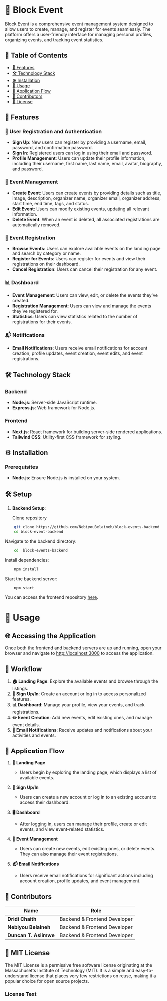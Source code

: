 # 🎉 Block Event

Block Event is a comprehensive event management system designed to allow users to create, manage, and register for events seamlessly. The platform offers a user-friendly interface for managing personal profiles, organizing events, and tracking event statistics.

## 📑 Table of Contents
- [🌟 Features](#-features)
- [🛠️ Technology Stack](#️-technology-stack)
- [⚙️ Installation](#️-installation)
- [🚀 Usage](#-usage)
- [🔄 Application Flow](#-application-flow)
- [👥 Contributors](#-contributors)
- [📜 License](#-license)

## 🌟 Features

### 👤 User Registration and Authentication
- **Sign Up**: New users can register by providing a username, email, password, and confirmation password.
- **Sign In**: Registered users can log in using their email and password.
- **Profile Management**: Users can update their profile information, including their username, first name, last name, email, avatar, biography, and password.

### 📅 Event Management
- **Create Event**: Users can create events by providing details such as title, image, description, organizer name, organizer email, organizer address, start time, end time, tags, and status.
- **Edit Event**: Users can modify existing events, updating all relevant information.
- **Delete Event**: When an event is deleted, all associated registrations are automatically removed.

### 🎫 Event Registration
- **Browse Events**: Users can explore available events on the landing page and search by category or name.
- **Register for Events**: Users can register for events and view their registrations on their dashboard.
- **Cancel Registration**: Users can cancel their registration for any event.

### 📊 Dashboard
- **Event Management**: Users can view, edit, or delete the events they've created.
- **Registration Management**: Users can view and manage the events they've registered for.
- **Statistics**: Users can view statistics related to the number of registrations for their events.

### 📬 Notifications
- **Email Notifications**: Users receive email notifications for account creation, profile updates, event creation, event edits, and event registrations.

## 🛠️ Technology Stack

### Backend
- **Node.js**: Server-side JavaScript runtime.
- **Express.js**: Web framework for Node.js.

### Frontend
- **Next.js**: React framework for building server-side rendered applications.
- **Tailwind CSS**: Utility-first CSS framework for styling.

## ⚙️ Installation

### Prerequisites
- **Node.js**: Ensure Node.js is installed on your system.

## 🛠️ Setup

1. **Backend Setup**:

    Clone repository

```bash
    git clone https://github.com/NebiyouBelaineh/block-events-backend
    cd block-event-backend
```

Navigate to the backend directory:

```bash
    cd  block-events-backend
```

Install dependencies:

```bash
    npm install
```

Start the backend server:
    
```bash
    npm start
```


You can access the frontend repository [here](https://github.com/duncmv/block-events-frontend).


# 🚀 Usage

## 🌐 Accessing the Application

Once both the frontend and backend servers are up and running, open your browser and navigate to [http://localhost:3000](http://localhost:3000) to access the application.

## 🔄 Workflow

1. **🏠 Landing Page**: Explore the available events and browse through the listings.
2. **🔐 Sign Up/In**: Create an account or log in to access personalized features.
3. **📊 Dashboard**: Manage your profile, view your events, and track registrations.
4. **✏️ Event Creation**: Add new events, edit existing ones, and manage event details.
5. **📧 Email Notifications**: Receive updates and notifications about your activities and events.

## 🔁 Application Flow

1. **🌟 Landing Page**
   - Users begin by exploring the landing page, which displays a list of available events.

2. **🔑 Sign Up/In**
   - Users can create a new account or log in to an existing account to access their dashboard.

3. **🖥️ Dashboard**
   - After logging in, users can manage their profile, create or edit events, and view event-related statistics.

4. **📅 Event Management**
   - Users can create new events, edit existing ones, or delete events. They can also manage their event registrations.

5. **📬 Email Notifications**
   - Users receive email notifications for significant actions including account creation, profile updates, and event management.

## 👥 Contributors

| Name                   | Role                           |
|------------------------|--------------------------------|
| **Dridi Chaith**       | Backend & Frontend Developer   |
| **Nebiyou Belaineh**   | Backend & Frontend Developer   |
| **Duncan T. Asiimwe**  | Backend & Frontend Developer   |

## 📜 MIT License

The MIT License is a permissive free software license originating at the Massachusetts Institute of Technology (MIT). It is a simple and easy-to-understand license that places very few restrictions on reuse, making it a popular choice for open source projects.

### License Text


